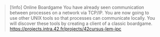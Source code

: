 > [!info] Online Boardgame
> You have already seen communication between processes on a network via TCP/IP. You are now going to use other UNIX tools so that processes can communicate locally. You will discover these tools by creating a client of a classic boardgame.
> https://projects.intra.42.fr/projects/42cursus-lem-ipc

